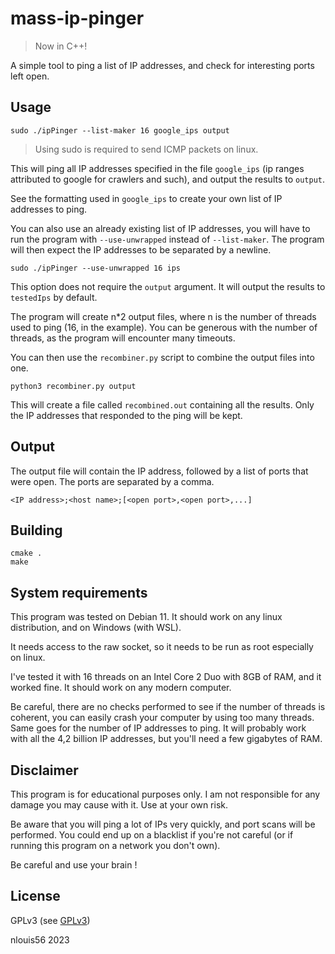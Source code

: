 # mass-ip-pinger

> Now in C++!

A simple tool to ping a list of IP addresses, and check for interesting ports left open.

## Usage

```
sudo ./ipPinger --list-maker 16 google_ips output
```

> Using sudo is required to send ICMP packets on linux.

This will ping all IP addresses specified in the file `google_ips` (ip ranges attributed to google for crawlers and such), and output the results to `output`.

See the formatting used in `google_ips` to create your own list of IP addresses to ping.

You can also use an already existing list of IP addresses, you will have to run the program with `--use-unwrapped` instead of `--list-maker`. The program will then expect the IP addresses to be separated by a newline.

```
sudo ./ipPinger --use-unwrapped 16 ips
```

This option does not require the `output` argument. It will output the results to `testedIps` by default.

The program will create n*2 output files, where n is the number of threads used to ping (16, in the example). You can be generous with the number of threads, as the program will encounter many timeouts.

You can then use the `recombiner.py` script to combine the output files into one.

```
python3 recombiner.py output
```

This will create a file called `recombined.out` containing all the results. Only the IP addresses that responded to the ping will be kept.

## Output

The output file will contain the IP address, followed by a list of ports that were open. The ports are separated by a comma.

```
<IP address>;<host name>;[<open port>,<open port>,...]
```

## Building

```
cmake .
make
```

## System requirements

This program was tested on Debian 11. It should work on any linux distribution, and on Windows (with WSL).

It needs access to the raw socket, so it needs to be run as root especially on linux.

I've tested it with 16 threads on an Intel Core 2 Duo with 8GB of RAM, and it worked fine. It should work on any modern computer.

Be careful, there are no checks performed to see if the number of threads is coherent, you can easily crash your computer by using too many threads. Same goes for the number of IP addresses to ping. It will probably work with all the 4,2 billion IP addresses, but you'll need a few gigabytes of RAM.

## Disclaimer

This program is for educational purposes only. I am not responsible for any damage you may cause with it. Use at your own risk.

Be aware that you will ping a lot of IPs very quickly, and port scans will be performed. You could end up on a blacklist if you're not careful (or if running this program on a network you don't own).

Be careful and use your brain !

## License

GPLv3 (see [GPLv3](gnu.org/licenses/gpl-3.0.en.html))

nlouis56 2023